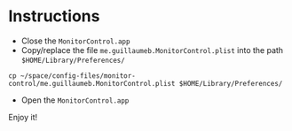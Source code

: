 # Instructions

* Close the `MonitorControl.app`
* Copy/replace the file `me.guillaumeb.MonitorControl.plist` into the path `$HOME/Library/Preferences/`
```shell
cp ~/space/config-files/monitor-control/me.guillaumeb.MonitorControl.plist $HOME/Library/Preferences/
```
* Open the `MonitorControl.app`

Enjoy it!
